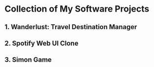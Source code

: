 # Collection of My Software Projects

 ## 1. **Wanderlust: Travel Destination Manager**
 ## 2. **Spotify Web UI Clone**
 ## 3. **Simon Game**
